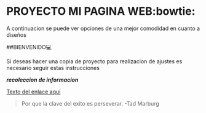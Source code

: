 # **PROYECTO MI PAGINA WEB**:bowtie:

A continuacion se puede ver opciones de una mejor comodidad en cuanto a diseños

##BIENVENIDO:computer:

Si deseas hacer una copia de proyecto para realizacion de ajustes es necesario
seguir estas instrucciones

***recoleccion de informacion***

[Texto del enlace aquí](URL "https://es.wikipedia.org/wiki/Markdown")
> Por que la clave del exito es perseverar. -Tad Marburg
